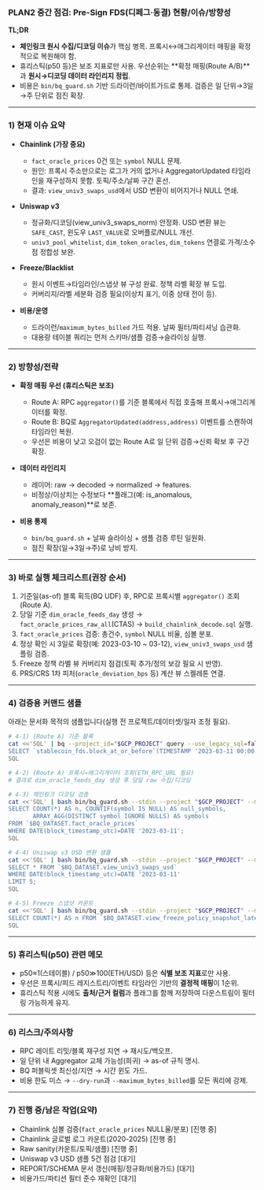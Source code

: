 ### PLAN2 중간 점검: Pre-Sign FDS(디페그·동결) 현황/이슈/방향성

**TL;DR**
- **체인링크 원시 수집/디코딩 이슈**가 핵심 병목. 프록시↔애그리게이터 매핑을 확정적으로 복원해야 함.
- 휴리스틱(p50 등)은 보조 지표로만 사용. 우선순위는 **확정 매핑(Route A/B)**과 **원시→디코딩 데이터 라인리지 정립**.
- 비용은 `bin/bq_guard.sh` 기반 드라이런/바이트가드로 통제. 검증은 일 단위→3일→주 단위로 점진 확장.

---

### 1) 현재 이슈 요약

- **Chainlink (가장 중요)**
  - `fact_oracle_prices` 0건 또는 `symbol` NULL 문제.
  - 원인: 프록시 주소만으로는 로그가 거의 없거나 AggregatorUpdated 타임라인을 재구성하지 못함. 토픽/주소/날짜 구간 혼선.
  - 결과: `view_univ3_swaps_usd`에서 USD 변환이 비어지거나 NULL 연쇄.

- **Uniswap v3**
  - 정규화/디코딩(view_univ3_swaps_norm) 안정화. USD 변환 뷰는 `SAFE_CAST`, 윈도우 `LAST_VALUE`로 오버플로/NULL 개선.
  - `univ3_pool_whitelist`, `dim_token_oracles`, `dim_tokens` 연결로 가격/소수점 정합성 보완.

- **Freeze/Blacklist**
  - 원시 이벤트→타임라인/스냅샷 뷰 구성 완료. 정책 라벨 확장 뷰 도입.
  - 커버리지/라벨 세분화 검증 필요(이상치 표기, 이중 상태 전이 등).

- **비용/운영**
  - 드라이런/`maximum_bytes_billed` 가드 적용. 날짜 필터/파티셔닝 습관화.
  - 대용량 테이블 쿼리는 먼저 스키마/샘플 검증→슬라이싱 실행.

---

### 2) 방향성/전략

- **확정 매핑 우선 (휴리스틱은 보조)**
  - Route A: RPC `aggregator()`를 기준 블록에서 직접 호출해 프록시→애그리게이터를 확정.
  - Route B: BQ로 `AggregatorUpdated(address,address)` 이벤트를 스캔하여 타임라인 복원.
  - 우선은 비용이 낮고 오검이 없는 Route A로 일 단위 검증→신뢰 확보 후 구간 확장.

- **데이터 라인리지**
  - 레이어: raw → decoded → normalized → features.
  - 비정상/이상치는 수정보다 **플래그(예: is_anomalous, anomaly_reason)**로 보존.

- **비용 통제**
  - `bin/bq_guard.sh` + 날짜 슬라이싱 + 샘플 검증 루틴 일원화.
  - 점진 확장(일→3일→주)로 낭비 방지.

---

### 3) 바로 실행 체크리스트(권장 순서)

1. 기준일(as-of) 블록 획득(BQ UDF) 후, RPC로 프록시별 `aggregator()` 조회(Route A).
2. 당일 기준 `dim_oracle_feeds_day` 생성 → `fact_oracle_prices_raw_all`(CTAS) → `build_chainlink_decode.sql` 실행.
3. `fact_oracle_prices` 검증: 총건수, `symbol` NULL 비율, 심볼 분포.
4. 정상 확인 시 3일로 확장(예: 2023-03-10 ~ 03-12), `view_univ3_swaps_usd` 샘플링 검증.
5. Freeze 정책 라벨 뷰 커버리지 점검(토픽 추가/정의 보강 필요 시 반영).
6. PRS/CRS 1차 피처(`oracle_deviation_bps` 등) 계산 뷰 스켈레톤 연결.

---

### 4) 검증용 커맨드 샘플

아래는 문서화 목적의 샘플입니다(실행 전 프로젝트/데이터셋/일자 조정 필요).

```bash
# 4-1) (Route A) 기준 블록
cat <<'SQL' | bq --project_id="$GCP_PROJECT" query --use_legacy_sql=false
SELECT `stablecoin_fds.block_at_or_before`(TIMESTAMP '2023-03-11 00:00:00+00') AS block_number;
SQL

# 4-2) (Route A) 프록시→애그리게이터 조회(ETH_RPC_URL 필요)
# 결과로 dim_oracle_feeds_day 생성 후 당일 raw 수집/디코딩

# 4-3) 체인링크 디코딩 검증
cat <<'SQL' | bash bin/bq_guard.sh --stdin --project "$GCP_PROJECT" --max-bytes "${BQ_MAX_BYTES_BILLED:-5000000000}"
SELECT COUNT(*) AS n, COUNTIF(symbol IS NULL) AS null_symbols,
       ARRAY_AGG(DISTINCT symbol IGNORE NULLS) AS symbols
FROM `$BQ_DATASET.fact_oracle_prices`
WHERE DATE(block_timestamp_utc)=DATE '2023-03-11';
SQL

# 4-4) Uniswap v3 USD 변환 샘플
cat <<'SQL' | bash bin/bq_guard.sh --stdin --project "$GCP_PROJECT" --max-bytes "${BQ_MAX_BYTES_BILLED:-5000000000}"
SELECT * FROM `$BQ_DATASET.view_univ3_swaps_usd`
WHERE DATE(block_timestamp_utc)=DATE '2023-03-11'
LIMIT 5;
SQL

# 4-5) Freeze 스냅샷 카운트
cat <<'SQL' | bash bin/bq_guard.sh --stdin --project "$GCP_PROJECT" --max-bytes "${BQ_MAX_BYTES_BILLED:-5000000000}"
SELECT COUNT(*) AS n FROM `$BQ_DATASET.view_freeze_policy_snapshot_latest`;
SQL
```

---

### 5) 휴리스틱(p50) 관련 메모

- p50≈1(스테이블) / p50≫100(ETH/USD) 등은 **식별 보조 지표**로만 사용.
- 우선은 프록시/피드 레지스트리/이벤트 타임라인 기반의 **결정적 매핑**이 1순위.
- 휴리스틱 적용 시에도 **출처/근거 컬럼**과 플래그를 함께 저장하여 다운스트림이 필터링 가능하게 유지.

---

### 6) 리스크/주의사항

- RPC 레이트 리밋/블록 재구성 지연 → 재시도/백오프.
- 일 단위 내 Aggregator 교체 가능성(희귀) → as-of 규칙 명시.
- BQ 퍼블릭셋 최신성/지연 → 시간 윈도 가드.
- 비용 한도 미스 → `--dry-run`과 `--maximum_bytes_billed`를 모든 쿼리에 강제.

---

### 7) 진행 중/남은 작업(요약)

- Chainlink 심볼 검증(`fact_oracle_prices` NULL율/분포) [진행 중]
- Chainlink 글로벌 로그 카운트(2020-2025) [진행 중]
- Raw sanity(카운트/토픽/샘플) [진행 중]
- Uniswap v3 USD 샘플 5건 점검 [대기]
- REPORT/SCHEMA 문서 갱신(매핑/정규화/비용가드) [대기]
- 비용가드/파티션 필터 준수 재확인 [대기]


